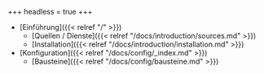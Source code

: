 +++
headless = true
+++

- [Einführung]({{< relref "/" >}})
    - [Quellen / Dienste]({{< relref "/docs/introduction/sources.md" >}})
    - [Installation]({{< relref "/docs/introduction/installation.md" >}})
- [Konfiguration]({{< relref "/docs/config/_index.md" >}})
    - [Bausteine]({{< relref "/docs/config/bausteine.md" >}})